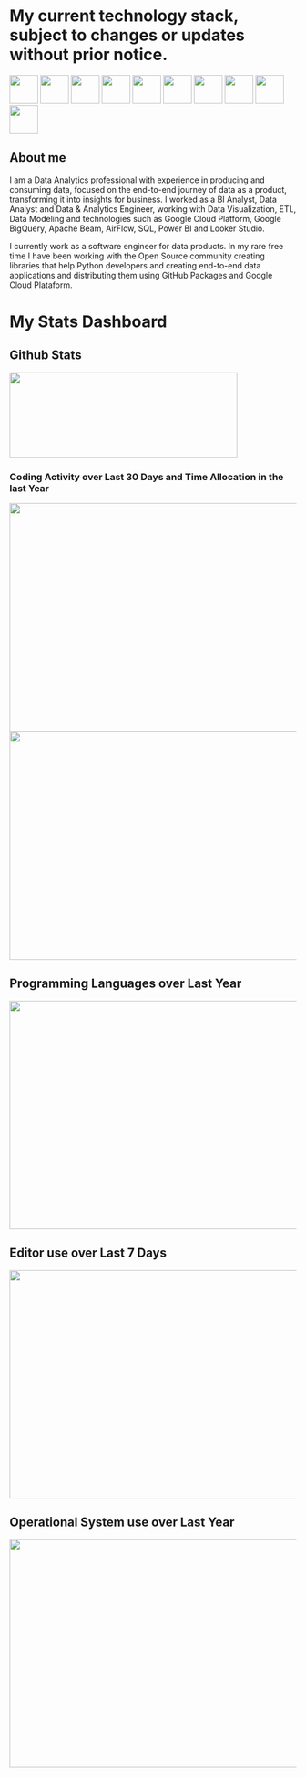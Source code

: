 # My current technology stack, subject to changes or updates without prior notice.

<img src="https://cdn.jsdelivr.net/gh/devicons/devicon@latest/icons/python/python-original-wordmark.svg" width="50" height="50"/> <img src="https://cdn.jsdelivr.net/gh/devicons/devicon@latest/icons/fastapi/fastapi-original-wordmark.svg" width="50" height="50"/> <img src="https://cdn.jsdelivr.net/gh/devicons/devicon@latest/icons/flask/flask-original-wordmark.svg" width="50" height="50"/> <img src="https://cdn.jsdelivr.net/gh/devicons/devicon@latest/icons/jupyter/jupyter-original-wordmark.svg" width="50" height="50"/> <img src="https://cdn.jsdelivr.net/gh/devicons/devicon@latest/icons/azuresqldatabase/azuresqldatabase-original.svg" width="50" height="50" /> <img src="https://cdn.jsdelivr.net/gh/devicons/devicon@latest/icons/apachespark/apachespark-original-wordmark.svg" width="50" height="50"/> <img src="https://cdn.jsdelivr.net/gh/devicons/devicon@latest/icons/apacheairflow/apacheairflow-original-wordmark.svg" width="50" height="50" /> <img src="https://cdn.jsdelivr.net/gh/devicons/devicon@latest/icons/docker/docker-original-wordmark.svg" width="50" height="50"/> <img src="https://cdn.jsdelivr.net/gh/devicons/devicon@latest/icons/googlecloud/googlecloud-original-wordmark.svg" width="50" height="50" /> <img src="https://cdn.jsdelivr.net/gh/devicons/devicon@latest/icons/github/github-original-wordmark.svg" width="50" height="50"/>

## About me          
I am a Data Analytics professional with experience in producing and consuming data, focused on the end-to-end journey of data as a product, transforming it into insights for business. I worked as a BI Analyst, Data Analyst and Data & Analytics Engineer, working with Data Visualization, ETL, Data Modeling and technologies such as Google Cloud Platform, Google BigQuery, Apache Beam, AirFlow, SQL, Power BI and Looker Studio.

I currently work as a software engineer for data products. In my rare free time I have been working with the Open Source community creating libraries that help Python developers and creating end-to-end data applications and distributing them using GitHub Packages and Google Cloud Plataform. 

# My Stats Dashboard

## Github Stats
<p align="left">
  <a href="https://github.com/IvanildoBarauna/ETL-awesome-api">
    <img align="bottom" src="https://github-readme-stats.vercel.app/api?username=IvanildoBarauna&hide=stars,contribs&show=prs_merged,prs_merged_percentage&show_icons=true&theme=tokyonight&include_all_commits=true&rank_icon=percentile&hide_border=true&hide_title=true" width="400" height="150" />
 </a>
</p>


### Coding Activity over Last 30 Days and Time Allocation in the last Year
<p align="left">
  <a href="https://wakatime.com/@IvanildoBarauna">
    <img align="bottom" src="https://wakatime.com/share/@IvanildoBarauna/91003684-e8e6-4bd7-bff7-d305c6054fb9.svg" width="600" height="400" />
    <img align="bottom" src="https://wakatime.com/share/@IvanildoBarauna/d280a569-6fc0-439f-9164-9c4cd77d63ba.svg" width="600" height="400" />
  </a>
</p>


## Programming Languages over Last Year
<p align="left">
  <a href="https://wakatime.com/@IvanildoBarauna">
    <img align="bottom" src="https://wakatime.com/share/@IvanildoBarauna/484e6b18-deb3-415b-a447-7ec3f4eae4f8.svg" width="600" height="400" />
  </a>
</p>

## Editor use over Last 7 Days
<p align="left">
  <a href="https://wakatime.com/@IvanildoBarauna">
    <img align="bottom" src="https://wakatime.com/share/@IvanildoBarauna/58fb5ef6-1514-4a7a-b799-de24ff5d7c29.svg" width="600" height="400" />
  </a>
</p>

## Operational System use over Last Year
<p align="left">
  <a href="https://wakatime.com/@IvanildoBarauna">
    <img align="bottom" src="https://wakatime.com/share/@IvanildoBarauna/7fc02485-451d-44fb-845c-dae8e2a536b5.svg" width="600" height="400" />
  </a>
</p>









